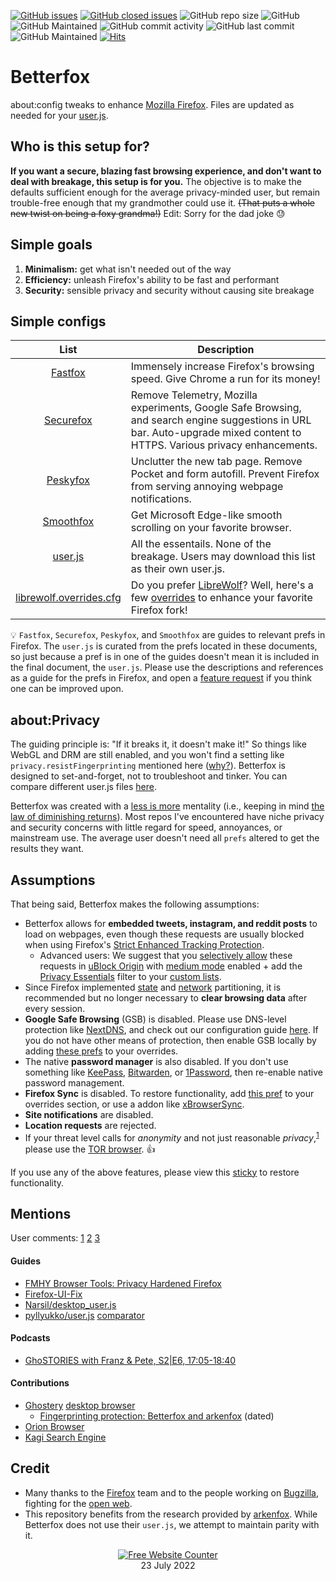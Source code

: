 [![GitHub issues](https://img.shields.io/github/issues/yokoffing/BetterFox)](https://github.com/yokoffing/Better-Fox/issues)
[![GitHub closed issues](https://badgen.net/github/closed-issues/yokoffing/Betterfox?color=green)](https://github.com/yokoffing/Betterfox/issues?q=is%3Aissue+is%3Aclosed)
![GitHub repo size](https://img.shields.io/github/repo-size/yokoffing/Betterfox)
![GitHub](https://img.shields.io/github/license/yokoffing/Betterfox?color=blue)
![GitHub Maintained](https://img.shields.io/badge/Open%20Source-Yes-green)
![GitHub commit activity](https://img.shields.io/github/commit-activity/y/yokoffing/Betterfox)
![GitHub last commit](https://img.shields.io/github/last-commit/yokoffing/Betterfox)
![GitHub Maintained](https://img.shields.io/badge/maintained-yes-green)
[![Hits](https://hits.seeyoufarm.com/api/count/incr/badge.svg?url=https%3A%2F%2Fgithub.com%2Fyokoffing%2FBetter-Fox&count_bg=%2379C83D&title_bg=%23555555&icon=&icon_color=%23E7E7E7&title=hits&edge_flat=false)](https://hits.seeyoufarm.com)

# Betterfox
about:config tweaks to enhance [Mozilla Firefox](https://www.mozilla.org/en-US/firefox/new/ "Firefox Homepage"). Files are updated as needed for your [user.js](http://kb.mozillazine.org/User.js_file).


## Who is this setup for?
**If you want a secure, blazing fast browsing experience, and don't want to deal with breakage, this setup is for you.** The objective is to make the defaults sufficient enough for the average privacy-minded user, but remain trouble-free enough that my grandmother could use it. <strike>(That puts a whole new twist on being a foxy grandma!)</strike> Edit: Sorry for the dad joke 😓


## Simple goals
1) **Minimalism:** get what isn't needed out of the way
2) **Efficiency:** unleash Firefox's ability to be fast and performant
3) **Security:** sensible privacy and security without causing site breakage


## Simple configs

| List      | Description |
|:---------:|-------------|
| [Fastfox](https://github.com/yokoffing/Betterfox/blob/master/Fastfox.js)   | Immensely increase Firefox's browsing speed. Give Chrome a run for its money!|
| [Securefox](https://github.com/yokoffing/Betterfox/blob/master/Securefox.js) | Remove Telemetry, Mozilla experiments, Google Safe Browsing, and search engine suggestions in URL bar. Auto-upgrade mixed content to HTTPS. Various privacy enhancements. |
| [Peskyfox](https://github.com/yokoffing/Betterfox/blob/master/Peskyfox.js)  | Unclutter the new tab page. Remove Pocket and form autofill. Prevent Firefox from serving annoying webpage notifications. |
| [Smoothfox](https://github.com/yokoffing/Betterfox/blob/master/Smoothfox.js) | Get Microsoft Edge-like smooth scrolling on your favorite browser. |
| [user.js](https://github.com/yokoffing/Betterfox/blob/master/user.js) | All the essentails. None of the breakage. Users may download this list as their own user.js. |
| [librewolf.overrides.cfg](https://github.com/yokoffing/Betterfox/blob/master/librewolf.overrides.cfg) | Do you prefer [LibreWolf](https://librewolf.net/)? Well, here's a few [overrides](https://librewolf.net/docs/settings/) to enhance your favorite Firefox fork! |

:bulb: `Fastfox`, `Securefox`, `Peskyfox`, and `Smoothfox` are guides to relevant prefs in Firefox. The `user.js` is curated from the prefs located in these documents, so just because a pref is in one of the guides doesn't mean it is included in the final document, the `user.js`. Please use the descriptions and references as a guide for the prefs in Firefox, and open a [feature request](https://github.com/yokoffing/Betterfox/issues/new/choose) if you think one can be improved upon.

## about:Privacy
The guiding principle is: "If it breaks it, it doesn't make it!" So things like WebGL and DRM are still enabled, and you won't find a setting like `privacy.resistFingerprinting` mentioned here ([why?](https://old.reddit.com/r/firefox/comments/wuqpgi/are_there_any_aboutconfig_tweaks_to_get_smooth/ile3whx/?context=3)). Betterfox is designed to set-and-forget, not to troubleshoot and tinker. You can compare different user.js files [here](https://jm42.github.io/compare-user.js).

Betterfox was created with a [less is more](https://medium.com/the-mission/less-is-more-the-minimum-effective-dose-e6d56625931e) mentality (i.e., keeping in mind [the law of diminishing returns](https://pmctraining.com/site/wp-content/uploads/2018/04/Law-of-Diminishing-Returns-CHART.png)). Most repos I've encountered have niche privacy and security concerns with little regard for speed, annoyances, or mainstream use. The average user doesn't need all `prefs` altered to get the results they want.

## Assumptions
That being said, Betterfox makes the following assumptions:
* Betterfox allows for **embedded tweets, instagram, and reddit posts** to load on webpages, even though these requests are usually blocked when using Firefox's [Strict Enhanced Tracking Protection](https://support.mozilla.org/en-US/kb/enhanced-tracking-protection-firefox-desktop#w_strict-enhanced-tracking-protection).
   * Advanced users: We suggest that you [selectively allow](https://github.com/gorhill/uBlock/wiki/Dynamic-filtering:-quick-guide) these requests in [uBlock Origin](https://addons.mozilla.org/blog/ublock-origin-everything-you-need-to-know-about-the-ad-blocker/) with [medium mode](https://github.com/gorhill/uBlock/wiki/Blocking-mode:-medium-mode) enabled + add the [Privacy Essentials](https://github.com/yokoffing/filterlists/blob/main/PrivacyEssentials.txt) filter to your [custom lists](https://github.com/gorhill/uBlock/wiki/Dashboard:-Filter-lists#3rd-party-filter-lists).
* Since Firefox implemented [state](https://github.com/yokoffing/Betterfox/blob/537eb902106f5cacebfd7a77555193ba4573dc6e/SecureFox.js#L73-L88) and [network](https://github.com/yokoffing/Betterfox/blob/537eb902106f5cacebfd7a77555193ba4573dc6e/SecureFox.js#L93-L100) partitioning, it is recommended but no longer necessary to **clear browsing data** after every session.
* **Google Safe Browsing** (GSB) is disabled. Please use DNS-level protection like [NextDNS](https://nextdns.io/?from=xujj63g5), and check out our configuration guide [here](https://github.com/yokoffing/NextDNS-Config). If you do not have other means of protection, then enable GSB locally by adding [these prefs](https://github.com/yokoffing/Betterfox/blob/b354f21405fcfedee8ae9a132eac8d243b59ced7/SecureFox.js#L974-L983) to your overrides.
* The native **password manager** is also disabled. If you don't use something like [KeePass](https://addons.mozilla.org/en-US/firefox/addon/keepassxc-browser/), [Bitwarden](https://addons.mozilla.org/en-US/firefox/addon/bitwarden-password-manager/), or [1Password](https://addons.mozilla.org/en-US/firefox/addon/1password-x-password-manager), then re-enable native password management.
* **Firefox Sync** is disabled. To restore functionality, add [this pref](https://github.com/yokoffing/Betterfox/blob/8db32abde962fd197fff91fb6bb1fd6c180e1f51/Securefox.js#L1057-L1058) to your overrides section, or use a addon like [xBrowserSync](https://addons.mozilla.org/en-US/firefox/addon/xbs/).
* **Site notifications** are disabled.
* **Location requests** are rejected.
* If your threat level calls for _anonymity_ and not just reasonable _privacy_,<sup>[1](https://thenewoil.org/secprivanon.html)</sup> please use the [TOR browser](https://www.torproject.org). :thumbsup:

If you use any of the above features, please view this [sticky](https://github.com/yokoffing/Betterfox/issues/87) to restore functionality.

## Mentions

User comments:
[1](https://old.reddit.com/r/firefox/comments/xsw0zt/comment/iqo0dbv/?context=3)
[2](https://old.reddit.com/r/technology/comments/m4qdvt/google_accused_of_tracking_users_in_incognito/gqwzzgr/?context=2) [3](https://old.reddit.com/r/Ubuntu/comments/pke4wz/suspicious_file_found_after_using_brave/hc568jg/?context=2)

#### Guides
* [FMHY Browser Tools: Privacy Hardened Firefox](https://www.reddit.com/r/FREEMEDIAHECKYEAH/wiki/storage/#wiki_privacy_hardened_firefox)
* [Firefox-UI-Fix](https://github.com/black7375/Firefox-UI-Fix/wiki/Tips#privacy)
* [Narsil/desktop_user.js](https://git.nixnet.services/Narsil/desktop_user.js#thanks)
* [pyllyukko/user.js](https://github.com/pyllyukko/user.js) [comparator](https://jm42.github.io/compare-user.js/)

#### Podcasts
* [GhoSTORIES with Franz & Pete, S2|E6, 17:05-18:40](https://anchor.fm/ghostories/episodes/S2E6-We-Talking-Ghostery-Dawn----Again-er0q02/a-a4o5vmh)

#### Contributions
* [Ghostery](https://github.com/ghostery/user-agent-desktop#community) [desktop browser](https://github.com/ghostery/user-agent-desktop/issues?q=is%3Apr+is%3Aissue+author%3Ayokoffing+)
  * [Fingerprinting protection: Betterfox and arkenfox](https://github.com/ghostery/user-agent-desktop/issues/486) (dated)
* [Orion Browser](https://orionfeedback.org/?author=yokoffing)
* [Kagi Search Engine](https://kagifeedback.org/?author=yokoffing)

## Credit
* Many thanks to the [Firefox](https://www.mozilla.org/en-US/firefox/new/) team and to the people working on [Bugzilla](https://bugzilla.mozilla.org/home), fighting for the [open web](https://docs.openwebsandbox.org/learn/ows-articles/what-is-the-open-web).
* This repository benefits from the research provided by [arkenfox](https://github.com/arkenfox/user.js). While Betterfox does not use their `user.js`, we attempt to maintain parity with it.

<div align='center'><a href='https://www.websitecounterfree.com'><img src='https://www.websitecounterfree.com/c.php?d=9&id=19653&s=1' border='0' alt='Free Website Counter'></a><br / >
<div align='center'>23 July 2022</div>
